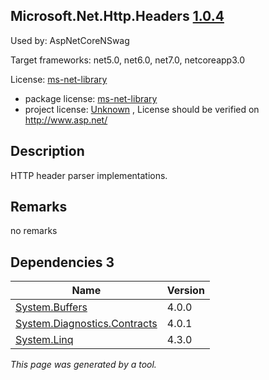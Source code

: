 Microsoft.Net.Http.Headers [1.0.4](https://www.nuget.org/packages/Microsoft.Net.Http.Headers/1.0.4)
--------------------

Used by: AspNetCoreNSwag

Target frameworks: net5.0, net6.0, net7.0, netcoreapp3.0

License: [ms-net-library](../../../../licenses/ms-net-library) 

- package license: [ms-net-library](http://www.microsoft.com/web/webpi/eula/net_library_eula_enu.htm) 
- project license: [Unknown](http://www.asp.net/) , License should be verified on http://www.asp.net/

Description
-----------
HTTP header parser implementations.

Remarks
-----------
no remarks


Dependencies 3
-----------

|Name|Version|
|----------|:----|
|[System.Buffers](../../../../packages/nuget.org/system.buffers/4.0.0)|4.0.0|
|[System.Diagnostics.Contracts](../../../../packages/nuget.org/system.diagnostics.contracts/4.0.1)|4.0.1|
|[System.Linq](../../../../packages/nuget.org/system.linq/4.3.0)|4.3.0|

*This page was generated by a tool.*